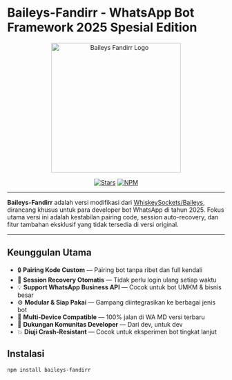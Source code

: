 # Baileys-Fandirr - WhatsApp Bot Framework 2025 Spesial Edition

<p align="center">
  <img src="https://telegra.ph/file/73c10af04d7d5cf64204e.jpg" width="300" alt="Baileys Fandirr Logo" />
</p>

<p align="center">
  <a href="https://github.com/BotzFandirr/Baileys"><img src="https://img.shields.io/github/stars/BotzFandirr/Baileys?style=for-the-badge" alt="Stars"></a>
  <a href="https://www.npmjs.com/package/baileys-fandirr"><img src="https://img.shields.io/npm/v/baileys-fandirr?style=for-the-badge" alt="NPM"></a>
</p>

---

**Baileys-Fandirr** adalah versi modifikasi dari [WhiskeySockets/Baileys](https://github.com/WhiskeySockets/Baileys), dirancang khusus untuk para developer bot WhatsApp di tahun 2025. Fokus utama versi ini adalah kestabilan pairing code, session auto-recovery, dan fitur tambahan eksklusif yang tidak tersedia di versi original.

---

## Keunggulan Utama

- 🔒 **Pairing Kode Custom** — Pairing bot tanpa ribet dan full kendali
- 🔄 **Session Recovery Otomatis** — Tidak perlu login ulang setiap waktu
- 💡 **Support WhatsApp Business API** — Cocok untuk bot UMKM & bisnis besar
- ⚙️ **Modular & Siap Pakai** — Gampang diintegrasikan ke berbagai jenis bot
- 📱 **Multi-Device Compatible** — 100% jalan di WA MD versi terbaru
- 💬 **Dukungan Komunitas Developer** — Dari dev, untuk dev
- 💥 **Diuji Crash-Resistant** — Cocok untuk eksperimen bot tingkat lanjut



## Instalasi

```bash
npm install baileys-fandirr

```
